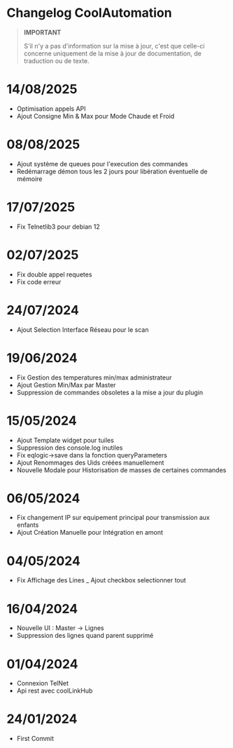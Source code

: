 # Changelog CoolAutomation


>**IMPORTANT**
>
>S'il n'y a pas d'information sur la mise à jour, c'est que celle-ci concerne uniquement de la mise à jour de documentation, de traduction ou de texte.


# 14/08/2025

- Optimisation appels API
- Ajout Consigne Min & Max pour Mode Chaude et Froid

# 08/08/2025
- Ajout système de queues pour l'execution des commandes
- Redémarrage démon tous les 2 jours pour libération éventuelle de mémoire

# 17/07/2025
- Fix Telnetlib3 pour debian 12


# 02/07/2025
- Fix double appel requetes
- Fix code erreur

# 24/07/2024
- Ajout Selection Interface Réseau pour le scan

# 19/06/2024

- Fix Gestion des temperatures min/max administrateur
- Ajout Gestion Min/Max par Master
- Suppression de commandes obsoletes a la mise a jour du plugin


# 15/05/2024

- Ajout Template widget pour tuiles
- Suppression des console.log inutiles
- Fix eqlogic->save dans la fonction queryParameters
- Ajout Renommages des Uids créées manuellement
- Nouvelle Modale pour Historisation de masses de certaines commandes


# 06/05/2024

- Fix changement IP sur equipement principal pour transmission aux enfants
- Ajout Création Manuelle pour Intégration en amont

# 04/05/2024

- Fix Affichage des Lines
_ Ajout checkbox selectionner tout

# 16/04/2024

- Nouvelle UI :  Master -> Lignes
- Suppression des lignes quand parent supprimé


# 01/04/2024

- Connexion TelNet
- Api rest avec coolLinkHub

# 24/01/2024

- First Commit

